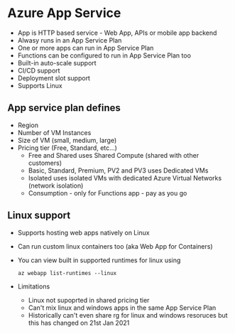 # Azure App Service

* App is HTTP based service - Web App, APIs or mobile app backend
* Alwasy runs in an App Service Plan
* One or more apps can run in App Service Plan
* Functions can be configured to run in App Service Plan too
* Built-in auto-scale support
* CI/CD support
* Deployment slot support
* Supports Linux

## App service plan defines
* Region
* Number of VM Instances
* Size of VM (small, medium, large)
* Pricing tier (Free, Standard, etc...)
    * Free and Shared uses Shared Compute (shared with other customers)
    * Basic, Standard, Premium, PV2 and PV3 uses Dedicated VMs
    * Isolated uses isolated VMs with dedicated Azure Virtual Networks (network isolation)
    * Consumption - only for Functions app - pay as you go

## Linux support

* Supports hosting web apps natively on Linux
* Can run custom linux containers too (aka Web App for Containers)
* You can view built in supported runtimes for linux using
    ```
    az webapp list-runtimes --linux
    ```

* Limitations
    * Linux not supoprted in shared pricing tier
    * Can't mix linux and windows apps in the same App Service Plan
    * Historically can't even share rg for linux and windows resoruces but this has changed on 21st Jan 2021